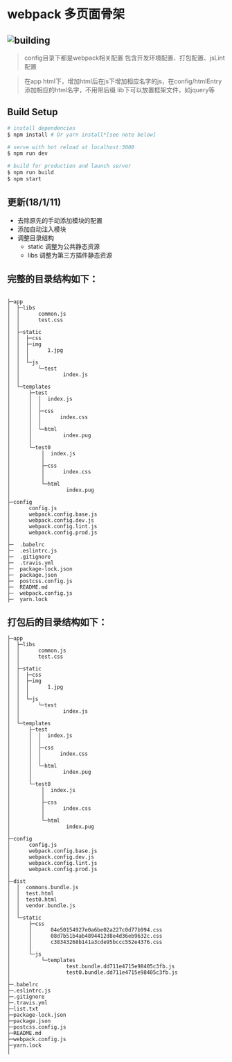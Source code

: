 # webpack 多页面骨架
![building](https://www.travis-ci.org/CavinHuang/webpack-multi-skeleton.svg?branch=master "build status")
---
>config目录下都是webpack相关配置
包含开发环境配置、打包配置、jsLint配置

>在app html下，增加html后在js下增加相应名字的js，在config/htmlEntry添加相应的html名字，不用带后缀
lib下可以放置框架文件，如jquery等

## Build Setup

``` bash
# install dependencies
$ npm install # Or yarn install*[see note below]

# serve with hot reload at localhost:3000
$ npm run dev

# build for production and launch server
$ npm run build
$ npm start

```
## 更新(18/1/11)
- 去除原先的手动添加模块的配置
- 添加自动注入模块
- 调整目录结构
  - static 调整为公共静态资源
  - libs 调整为第三方插件静态资源

## 完整的目录结构如下：
```

├─app
│  ├─libs
│  │      common.js
│  │      test.css
│  │      
│  ├─static
│  │  ├─css
│  │  ├─img
│  │  │      1.jpg
│  │  │      
│  │  └─js
│  │      └─test
│  │              index.js
│  │              
│  └─templates
│      ├─test
│      │  │  index.js
│      │  │  
│      │  ├─css
│      │  │      index.css
│      │  │      
│      │  └─html
│      │          index.pug
│      │          
│      └─test0
│          │  index.js
│          │  
│          ├─css
│          │      index.css
│          │      
│          └─html
│                  index.pug
│                  
├─config
│      config.js
│      webpack.config.base.js
│      webpack.config.dev.js
│      webpack.config.lint.js
│      webpack.config.prod.js
│      
├─  .babelrc
├─  .eslintrc.js
├─  .gitignore
├─  .travis.yml
├─  package-lock.json
├─  package.json
├─  postcss.config.js
├─  README.md
├─  webpack.config.js
├─  yarn.lock
```
## 打包后的目录结构如下：
```
├─app
│  ├─libs
│  │      common.js
│  │      test.css
│  │      
│  ├─static
│  │  ├─css
│  │  ├─img
│  │  │      1.jpg
│  │  │      
│  │  └─js
│  │      └─test
│  │              index.js
│  │              
│  └─templates
│      ├─test
│      │  │  index.js
│      │  │  
│      │  ├─css
│      │  │      index.css
│      │  │      
│      │  └─html
│      │          index.pug
│      │          
│      └─test0
│          │  index.js
│          │  
│          ├─css
│          │      index.css
│          │      
│          └─html
│                  index.pug
│                  
├─config
│      config.js
│      webpack.config.base.js
│      webpack.config.dev.js
│      webpack.config.lint.js
│      webpack.config.prod.js
│      
├─dist
│  │  commons.bundle.js
│  │  test.html
│  │  test0.html
│  │  vendor.bundle.js
│  │  
│  └─static
│      ├─css
│      │      04e50154927e0a6be02a227c0d77b994.css
│      │      08d7b51b4ab4894412d8e4d36eb9632c.css
│      │      c38343268b141a3cde95bccc552e4376.css
│      │      
│      └─js
│          └─templates
│                  test.bundle.dd711e4715e98405c3fb.js
│                  test0.bundle.dd711e4715e98405c3fb.js
│                  
├─.babelrc
├─.eslintrc.js
├─.gitignore
├─.travis.yml
├─list.txt
├─package-lock.json
├─package.json
├─postcss.config.js
├─README.md
├─webpack.config.js
├─yarn.lock
│
```

